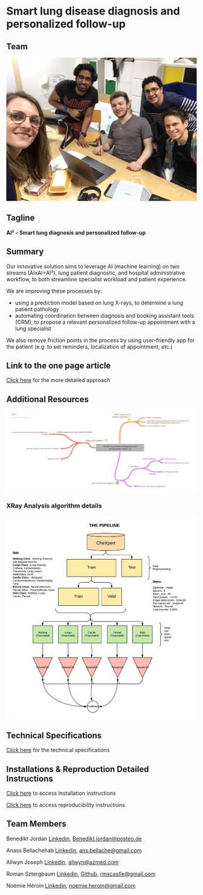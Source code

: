 # Smart lung disease diagnosis and personalized follow-up

## Team
![Team](assets/AI_Hackathon_dream_team.JPG)

## Tagline

**AI² – Smart lung diagnosis and personalized follow-up**

## Summary

Our innovative solution aims to leverage AI (machine learning) on two streams (AIxAI=AI²), lung patient diagnostic, and hospital administrative workflow, to both streamline specialist workload and patient experience.

We are improving these processes by:
- using a prediction model based on lung X-rays, to determine a lung patient pathology
- automating coordination between diagnosis and booking assistant tools (CRM), to propose a relevant personalized follow-up appointment with a lung specialist

We also remove friction points in the process by using user-friendly app for the patient (e.g. to set reminders, localization of appointment, etc.)

## Link to the one page article

[Click here](one_page_article.md) for the more detailed approach

## Additional Resources

![text](assets/Smart_lung_disease_diagnosis_and_personalized_follow-up.png)

### XRay Analysis algorithm details

![algorithm](assets/algorithm_diagram.png)

## Technical Specifications

[Click here](technical_specifications.md) for the technical specifications

## Installations & Reproduction Detailed Instructions

[Click here](INSTALLATION.md) to access installation instructions

[Click here](REPRODUCIBILITY.md) to access reproducibility instructions

## Team Members

Benedikt Jordan [Linkedin](https://www.linkedin.com/in/benedikt-jordan-9b068b9a/), Benedikt.jordan@posteo.de

Anass Bellachehab [Linkedin](https://www.linkedin.com/in/anass-bellachehab-a89baa8a/), ans.bellache@gmail.com

Allwyn Joseph [Linkedin](https://www.linkedin.com/in/allwyn-joseph/), allwyn@azmed.com

Roman Sztergbaum [Linkedin](https://www.linkedin.com/in/roman-sztergbaum), [Github](https://github.com/Milerius), rmscastle@gmail.com

Noémie Héroin [Linkedin](www.linkedin.com/in/noemie-heroin), noemie.heroin@gmail.com
